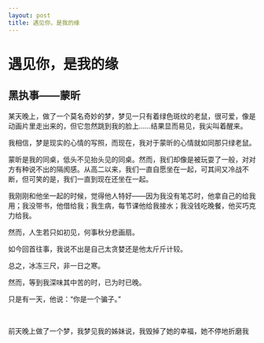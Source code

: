 ```yaml
---
layout: post
title: 遇见你，是我的缘
---
```


# 遇见你，是我的缘

## 黑执事——蒙昕

某天晚上，做了一个莫名奇妙的梦，梦见一只有着绿色斑纹的老鼠，很可爱，像是动画片里走出来的，但它忽然跳到我的脸上……结果显而易见，我尖叫着醒来。

我相信，梦是现实的心情的写照，而现在，我对于蒙昕的心情就如同那只绿老鼠。

蒙昕是我的同桌，低头不见抬头见的同桌。然而，我们却像是被玩耍了一般，对对方有种说不出的隔阂感。从高二以来，我们一直自愿坐在一起，可其间又冷战不断，但可笑的是，我们一直到现在还坐在一起。

我刚刚和他坐一起的时候，觉得他人特好——因为我没有笔芯时，他拿自己的给我用；我没带书，他借给我；我生病，每节课他给我接水；我没钱吃晚餐，他买巧克力给我。

然而，人生若只如初见，何事秋分悲画扇。

如今回首往事，我说不出是自己太贪婪还是他太斤斤计较。

总之，冰冻三尺，非一日之寒。

然而，等到我深味其中苦的时，已为时已晚。

只是有一天，他说：“你是一个骗子。”

<br/>

前天晚上做了一个梦，我梦见我的姊妹说，我毁掉了她的幸福，她不停地折磨我

















